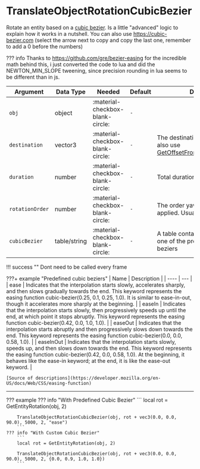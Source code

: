 # TranslateObjectRotationCubicBezier
Rotate an entity based on a [cubic bezier](https://en.wikipedia.org/wiki/Bézier_curve).
Is a little "advanced" logic to explain how it works in a nutshell.
You can also use https://cubic-bezier.com (select the arrow next to copy and copy the last one, remember to add a 0 before the numbers)

??? info
    Thanks to https://github.com/gre/bezier-easing for the incredible math behind this, i just converted the code to lua and did the NEWTON_MIN_SLOPE tweening, since precision rounding in lua seems to be different than in js.

| Argument        | Data Type    | Needed                           | Default | Description                                                                                                                      |
|-----------------|--------------|----------------------------------|---------|----------------------------------------------------------------------------------------------------------------------------------|
| `obj`           | object       | :material-checkbox-blank-circle: | `-`     |                                                                                                                                  |
| `destination`   | vector3      | :material-checkbox-blank-circle: | `-`     | The destination coords, you can also use [GetOffsetFromEntityInWorldCoords](https://docs.fivem.net/natives/?_0x1899F328B0E12848) |
| `duration`      | number       | :material-checkbox-blank-circle: | `-`     | Total duration in ms                                                                                                             |
| `rotationOrder` | number       | :material-checkbox-blank-circle: | `-`     | The order yaw, pitch and roll is applied. Usually 2. Read more [here](https://docs.fivem.net/natives/?_0xAFBD61CC738D9EB9)       |
| `cubicBezier`   | table/string | :material-checkbox-blank-circle: | `-`     | A table containing the 2 points or one of the predefined cubic beziers                                                           |

!!! success ""
    Dont need to be called every frame

???+ example "Predefined cubic beziers"
    | Name | Description |
    | ---- | --- |
    | ease | Indicates that the interpolation starts slowly, accelerates sharply, and then slows gradually towards the end. This keyword represents the easing function cubic-bezier(0.25, 0.1, 0.25, 1.0). It is similar to ease-in-out, though it accelerates more sharply at the beginning. |
    | easeIn | Indicates that the interpolation starts slowly, then progressively speeds up until the end, at which point it stops abruptly. This keyword represents the easing function cubic-bezier(0.42, 0.0, 1.0, 1.0). |
    | easeOut | Indicates that the interpolation starts abruptly and then progressively slows down towards the end. This keyword represents the easing function cubic-bezier(0.0, 0.0, 0.58, 1.0). |
    | easeInOut | Indicates that the interpolation starts slowly, speeds up, and then slows down towards the end. This keyword represents the easing function cubic-bezier(0.42, 0.0, 0.58, 1.0). At the beginning, it behaves like the ease-in keyword; at the end, it is like the ease-out keyword. |

    [Source of descriptions](https://developer.mozilla.org/en-US/docs/Web/CSS/easing-function)
---
??? example
    ??? info "With Predefined Cubic Bezier"
        ```
        local rot = GetEntityRotation(obj, 2)

        TranslateObjectRotationCubicBezier(obj, rot + vec3(0.0, 0.0, 90.0), 5000, 2, "ease")
        ```
    ??? info "With Custom Cubic Bezier"
        ```
        local rot = GetEntityRotation(obj, 2)

        TranslateObjectRotationCubicBezier(obj, rot + vec3(0.0, 0.0, 90.0), 5000, 2, {0.0, 0.9, 1.0, 1.0})
        ```